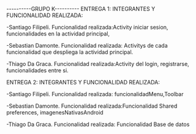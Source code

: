 ----------GRUPO K----------
ENTREGA 1:
INTEGRANTES Y FUNCIONALIDAD REALIZADA:

-Santiago Filipeli. Funcionalidad realizada:Activity iniciar sesion, funcionalidades en la actividad principal,

-Sebastian Damonte. Funcionalidad realizada: Activitys de cada funcionalidad que despliega la actividad principal.

-Thiago Da Graca. Funcionalidad realizada:Activity del login, registrarse, funcionalidades entre si. 

ENTREGA 2:
INTEGRANTES Y FUNCIONALIDAD REALIZADA:

-Santiago Filipeli. Funcionalidad realizada: funcionalidadMenu,Toolbar

-Sebastian Damonte. Funcionalidad realizada:Funcionalidad Shared preferences, imagenesNativasAndroid

-Thiago Da Graca. Funcionalidad realizada: Funcionalidad Base de datos

